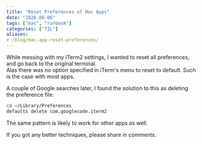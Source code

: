 ```yaml
---
title: "Reset Preferences of Mac Apps"
date: "2020-08-06"
tags: ["mac", "runbook"]
categories: ["TIL"]
aliases:
- /blog/mac-app-reset-preferences/
---
```


While messing with my iTerm2 settings, I wanted to reset all preferences, and go back to the original terminal. \
Alas there was no option specified in iTerm's menu to reset to default. Such is the case with most apps.

A couple of Google searches later, I found the solution to this as deleting the preference file:

```bash
cd ~/Library/Preferences
defaults delete com.googlecode.iterm2
```

The same pattern is likely to work for other apps as well.

If you got any better techniques, please share in comments.
